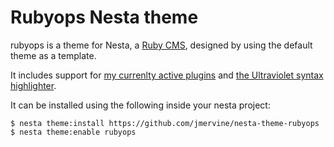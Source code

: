 Rubyops Nesta theme
===================

rubyops is a theme for Nesta, a [Ruby CMS](nesta), designed by
using the default theme as a template.

It includes support for [my currenlty active plugins](http://mervine.net/nesta/plugins) and [the Ultraviolet syntax highlighter](http://ultraviolet.rubyforge.org/).

It can be installed using the following inside your nesta project:

    $ nesta theme:install https://github.com/jmervine/nesta-theme-rubyops
    $ nesta theme:enable rubyops

[nesta]: http://nestacms.com


